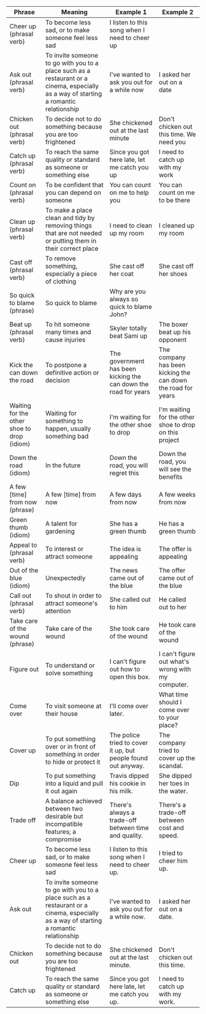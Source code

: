 | Phrase                                     | Meaning                                                                                                                               | Example 1                                                       | Example 2                                                    |
| ------------------------------------------ | ------------------------------------------------------------------------------------------------------------------------------------- | --------------------------------------------------------------- | ------------------------------------------------------------ |
| Cheer up (phrasal verb)                    | To become less sad, or to make someone feel less sad                                                                                  | I listen to this song when I need to cheer up                   |                                                              |
| Ask out (phrasal verb)                     | To invite someone to go with you to a place such as a restaurant or a cinema, especially as a way of starting a romantic relationship | I've wanted to ask you out for a while now                      | I asked her out on a date                                    |
| Chicken out (phrasal verb)                 | To decide not to do something because you are too frightened                                                                          | She chickened out at the last minute                            | Don't chicken out this time. We need you                     |
| Catch up (phrasal verb)                    | To reach the same quality or standard as someone or something else                                                                    | Since you got here late, let me catch you up                    | I need to catch up with my work                              |
| Count on (phrasal verb)                    | To be confident that you can depend on someone                                                                                        | You can count on me to help you                                 | You can count on me to be there                              |
| Clean up (phrasal verb)                    | To make a place clean and tidy by removing things that are not needed or putting them in their correct place                          | I need to clean up my room                                      | I cleaned up my room                                         |
| Cast off (phrasal verb)                    | To remove something, especially a piece of clothing                                                                                   | She cast off her coat                                           | She cast off her shoes                                       |
| So quick to blame (phrase)                 | So quick to blame                                                                                                                     | Why are you always so quick to blame John?                      |                                                              |
| Beat up (phrasal verb)                     | To hit someone many times and cause injuries                                                                                          | Skyler totally beat Sami up                                     | The boxer beat up his opponent                               |
| Kick the can down the road                 | To postpone a definitive action or decision                                                                                           | The government has been kicking the can down the road for years | The company has been kicking the can down the road for years |
| Waiting for the other shoe to drop (idiom) | Waiting for something to happen, usually something bad                                                                                | I'm waiting for the other shoe to drop                          | I'm waiting for the other shoe to drop on this project       |
| Down the road (idiom)                      | In the future                                                                                                                         | Down the road, you will regret this                             | Down the road, you will see the benefits                     |
| A few [time] from now (phrase)             | A few [time] from now                                                                                                                 | A few days from now                                             | A few weeks from now                                         |
| Green thumb (idiom)                        | A talent for gardening                                                                                                                | She has a green thumb                                           | He has a green thumb                                         |
| Appeal to (phrasal verb)                   | To interest or attract someone                                                                                                        | The idea is appealing                                           | The offer is appealing                                       |
| Out of the blue (idiom)                    | Unexpectedly                                                                                                                          | The news came out of the blue                                   | The offer came out of the blue                               |
| Call out (phrasal verb)                    | To shout in order to attract someone's attention                                                                                      | She called out to him                                           | He called out to her                                         |
| Take care of the wound (phrase)            | Take care of the wound                                                                                                                | She took care of the wound                                      | He took care of the wound                                    |
| Figure out                                 | To understand or solve something                                                                                                      | I can't figure out how to open this box.                        | I can't figure out what's wrong with my computer.            |
| Come over                                  | To visit someone at their house                                                                                                       | I'll come over later.                                           | What time should I come over to your place?                  |
| Cover up                                   | To put something over or in front of something in order to hide or protect it                                                         | The police tried to cover it up, but people found out anyway.   | The company tried to cover up the scandal.                   |
| Dip                                        | To put something into a liquid and pull it out again                                                                                  | Travis dipped his cookie in his milk.                           | She dipped her toes in the water.                            |
| Trade off                                  | A balance achieved between two desirable but incompatible features; a compromise                                                      | There's always a trade-off between time and quality.            | There's a trade-off between cost and speed.                  |
| Cheer up                                   | To become less sad, or to make someone feel less sad                                                                                  | I listen to this song when I need to cheer up.                  | I tried to cheer him up.                                     |
| Ask out                                    | To invite someone to go with you to a place such as a restaurant or a cinema, especially as a way of starting a romantic relationship | I've wanted to ask you out for a while now.                     | I asked her out on a date.                                   |
| Chicken out                                | To decide not to do something because you are too frightened                                                                          | She chickened out at the last minute.                           | Don't chicken out this time.                                 |
| Catch up                                   | To reach the same quality or standard as someone or something else                                                                    | Since you got here late, let me catch you up.                   | I need to catch up with my work.                             |
